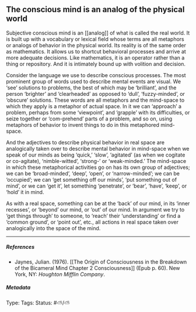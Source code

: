 ## The conscious mind is an analog of the physical world # 

Subjective conscious mind is an [[analog]] of what is called the real world. It is built up with a vocabulary or lexical field whose terms are all metaphors or analogs of behavior in the physical world. Its reality is of the same order as mathematics. It allows us to shortcut behavioral processes and arrive at more adequate decisions. Like mathematics, it is an operator rather than a thing or repository. And it is intimately bound up with volition and decision.

Consider the language we use to describe conscious processes. The most prominent group of words used to describe mental events are visual. We ‘see’ solutions to problems, the best of which may be ‘brilliant’, and the person ‘brighter’ and ‘clearheaded’ as opposed to ‘dull’, ‘fuzzy-minded’, or ‘obscure’ solutions. These words are all metaphors and the mind-space to which they apply is a metaphor of actual space. In it we can ‘approach’ a problem, perhaps from some ‘viewpoint’, and ‘grapple’ with its difficulties, or seize together or ‘com-prehend’ parts of a problem, and so on, using metaphors of behavior to invent things to do in this metaphored mind-space.

And the adjectives to describe physical behavior in real space are analogically taken over to describe mental behavior in mind-space when we speak of our minds as being ‘quick,’ ‘slow’, ‘agitated’ (as when we cogitate or co-agitate), ‘nimble-witted’, ‘strong-’ or ‘weak-minded.’ The mind-space in which these metaphorical activities go on has its own group of adjectives; we can be ‘broad-minded’, ‘deep’, ‘open’, or ‘narrow-minded’; we can be ‘occupied’; we can ‘get something off our minds’, ‘put something out of mind’, or we can ‘get it’, let something ‘penetrate’, or ‘bear’, ‘have’, ‘keep’, or ‘hold’ it in mind.

As with a real space, something can be at the ‘back’ of our mind, in its ‘inner recesses’, or ‘beyond’ our mind, or ‘out’ of our mind. In argument we try to ‘get things through’ to someone, to ‘reach’ their ‘understanding’ or find a ‘common ground’, or ‘point out’, etc., all actions in real space taken over analogically into the space of the mind.

___

##### References

- Jaynes, Julian. (1976). [[The Origin of Consciousness in the Breakdown of the Bicameral Mind Chapter 2 Consciousness]] (Epub p. 60). New York, NY: _Houghton Mifflin Company_.

##### Metadata

Type: 
Tags:
Status: #⛅️/⛅️